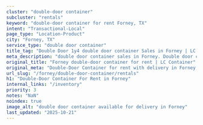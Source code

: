 ```yaml
---
cluster: "double-door container"
subcluster: "rentals"
keyword: "double-door container for rent Forney, TX"
intent: "Transactional-Local"
page_type: "Location-Product"
city: "Forney, TX"
service_type: "double door container"
title_tag: "Double Door 1y4 double door container Sales in Forney | LC Container"
meta_description: "double door container sales in Forney. Double door containers for easy access. Fast delivery, competitive pricing. Serving double door container area. Quote ID: BC3. Call (214) 524-4168 for your free quote today."
original_title: "Forney double-door container for rent | LC Container"
original_meta: "Double-Door Container for rent with delivery in Forney, TX. LC Container — local Since 2003. Get pricing today."
url_slug: "/forney/double-door-container/rentals"
h1: "Double-Door Container For Rent in Forney"
internal_links: "/inventory"
priority: 3
notes: "NaN"
noindex: true
image_alt: "double door container available for delivery in Forney"
last_updated: "2025-10-21"
---
```


<!-- TODO: Add unique city/inventory copy, images, and internal links here. -->
